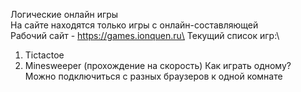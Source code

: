 Логические онлайн игры\
На сайте находятся только игры с онлайн-составляющей\
Рабочий сайт - https://games.ionquen.ru\
Текущий список игр:\
1. Tictactoe
2. Minesweeper (прохождение на скорость)
Как играть одному?\
Можно подключиться с разных браузеров к одной комнате